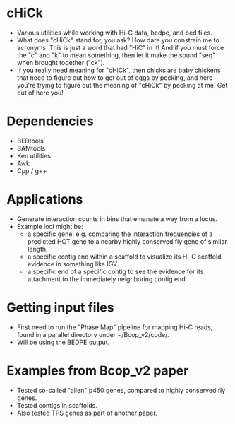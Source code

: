 # cHiCk
- Various utilities while working with Hi-C data, bedpe, and bed files.
- What does "cHiCk" stand for, you ask? How dare you constrain me to acronyms. This is just a word that had "HiC" in it! And if you must force the "c" and "k" to mean something, then let it make the sound "seq" when brought together ("ck").
- If you really need meaning for "cHiCk", then chicks are baby chickens that need to figure out how to get out of eggs by pecking, and here you're trying to figure out the meaning of "cHiCk" by pecking at me. Get out of here you!

# Dependencies
- BEDtools
- SAMtools
- Ken utilities
- Awk
- Cpp / g++

# Applications
- Generate interaction counts in bins that emanate a way from a locus.
- Example loci might be:
	- a specific gene: e.g. comparing the interaction frequencies of a predicted HGT gene to a nearby highly conserved fly gene of similar length.
	- a specific contig end within a scaffold to visualize its Hi-C scaffold evidence in something like IGV.
	- a specific end of a specific contig to see the evidence for its attachment to the immediately neighboring contig end.


# Getting input files
- First need to run the "Phase Map" pipeline for mapping Hi-C reads, found in a parallel directory under ~/Bcop_v2/code/.
- Will be using the BEDPE output.


# Examples from Bcop_v2 paper
- Tested so-called "alien" p450 genes, compared to highly conserved fly genes.
- Tested contigs in scaffolds.
- Also tested TPS genes as part of another paper.
